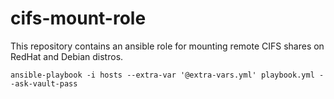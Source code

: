# cifs-mount-role
This repository contains an ansible role for mounting remote CIFS shares on RedHat and Debian distros.

`ansible-playbook -i hosts --extra-var '@extra-vars.yml' playbook.yml --ask-vault-pass`

